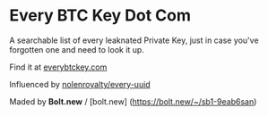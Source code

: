 # Every BTC Key Dot Com
A searchable list of every leaknated Private Key, just in case you've forgotten one and need to look it up.

Find it at [everybtckey.com](https://everybtckey.com)

Influenced by [nolenroyalty/every-uuid](https://github.com/nolenroyalty/every-uuid)

Maded by **Bolt.new** / [bolt.new] (https://bolt.new/~/sb1-9eab6san)